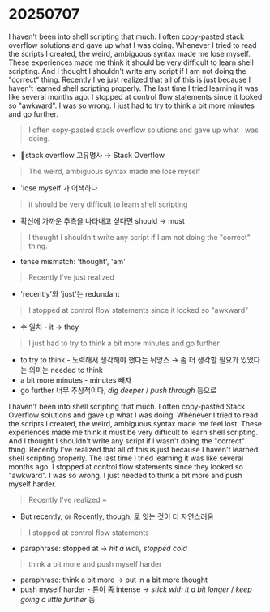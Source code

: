 # 20250707

I haven't been into shell scripting that much. I often copy-pasted stack overflow solutions and gave up what I was doing. Whenever I tried to read the scripts I created, the weird, ambiguous syntax made me lose myself. These experiences made me think it should be very difficult to learn shell scripting. And I thought I shouldn't write any script if I am not doing the "correct" thing.
Recently I've just realized that all of this is just because I haven't learned shell scripting properly. The last time I tried learning it was like several months ago. I stopped at control flow statements since it looked so "awkward".
I was so wrong. I just had to try to think a bit more minutes and go further.

>  I often copy-pasted stack overflow solutions and gave up what I was doing.
- stack overflow 고유명사 → Stack Overflow

> The weird, ambiguous syntax made me lose myself
- 'lose myself'가 어색하다

> it should be very difficult to learn shell scripting
- 확신에 가까운 추측을 나타내고 싶다면 should → must

> I thought I shouldn't write any script if I am not doing the "correct" thing.
- tense mismatch: 'thought', 'am'

> Recently I've just realized
- 'recently'와 'just'는 redundant

> I stopped at control flow statements since it looked so "awkward"
- 수 일치 - it → they

> I just had to try to think a bit more minutes and go further
- to try to think - 노력해서 생각해야 했다는 뉘앙스 → 좀 더 생각할 필요가 있었다는 의미는 needed to think
- a bit more minutes - minutes 빼자
- go further 너무 추상적이다, *dig deeper* / *push through* 등으로

I haven't been into shell scripting that much. I often copy-pasted Stack Overflow solutions and gave up what I was doing. Whenever I tried to read the scripts I created, the weird, ambiguous syntax made me feel lost. These experiences made me think it must be very difficult to learn shell scripting. And I thought I shouldn't write any script if I wasn't doing the "correct" thing.
Recently I've realized that all of this is just because I haven't learned shell scripting properly. The last time I tried learning it was like several months ago. I stopped at control flow statements since they looked so "awkward".
I was so wrong. I just needed to think a bit more and push myself harder.

> Recently I've realized ~
- But recently, or Recently, though, 로 잇는 것이 더 자연스러움

> I stopped at control flow statements
- paraphrase: stopped at → *hit a wall*, *stopped cold*

> think a bit more and push myself harder
- paraphrase: think a bit more → put in a bit more thought
- push myself harder - 톤이 좀 intense → *stick with it a bit longer* / *keep going a little further* 등
